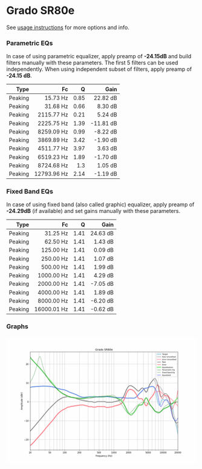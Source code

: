 # Grado SR80e
See [usage instructions](https://github.com/jaakkopasanen/AutoEq#usage) for more options and info.

### Parametric EQs
In case of using parametric equalizer, apply preamp of **-24.15dB** and build filters manually
with these parameters. The first 5 filters can be used independently.
When using independent subset of filters, apply preamp of **-24.15 dB**.

| Type    | Fc          |    Q | Gain      |
|--------:|------------:|-----:|----------:|
| Peaking | 15.73 Hz    | 0.85 | 22.82 dB  |
| Peaking | 31.68 Hz    | 0.66 | 8.30 dB   |
| Peaking | 2115.77 Hz  | 0.21 | 5.24 dB   |
| Peaking | 2225.75 Hz  | 1.39 | -11.81 dB |
| Peaking | 8259.09 Hz  | 0.99 | -8.22 dB  |
| Peaking | 3869.89 Hz  | 3.42 | -1.90 dB  |
| Peaking | 4511.77 Hz  | 3.97 | 3.63 dB   |
| Peaking | 6519.23 Hz  | 1.89 | -1.70 dB  |
| Peaking | 8724.68 Hz  | 1.3  | 1.05 dB   |
| Peaking | 12793.96 Hz | 2.14 | -1.19 dB  |

### Fixed Band EQs
In case of using fixed band (also called graphic) equalizer, apply preamp of **-24.29dB**
(if available) and set gains manually with these parameters.

| Type    | Fc          |    Q | Gain     |
|--------:|------------:|-----:|---------:|
| Peaking | 31.25 Hz    | 1.41 | 24.63 dB |
| Peaking | 62.50 Hz    | 1.41 | 1.43 dB  |
| Peaking | 125.00 Hz   | 1.41 | 0.09 dB  |
| Peaking | 250.00 Hz   | 1.41 | 1.07 dB  |
| Peaking | 500.00 Hz   | 1.41 | 1.99 dB  |
| Peaking | 1000.00 Hz  | 1.41 | 4.29 dB  |
| Peaking | 2000.00 Hz  | 1.41 | -7.05 dB |
| Peaking | 4000.00 Hz  | 1.41 | 1.89 dB  |
| Peaking | 8000.00 Hz  | 1.41 | -6.20 dB |
| Peaking | 16000.01 Hz | 1.41 | -0.62 dB |

### Graphs
![](./Grado%20SR80e.png)